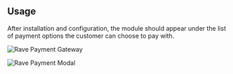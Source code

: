## Usage

After installation and configuration, the module should appear under the list of payment options the customer can choose to pay with.

![Rave Payment Gateway](https://cloud.githubusercontent.com/assets/8383666/21759955/b040c326-d648-11e6-99d5-47800e5a55df.png)

![Rave Payment Modal](https://cloud.githubusercontent.com/assets/8383666/21759970/ca35882a-d648-11e6-9a5a-333be0760a60.png)